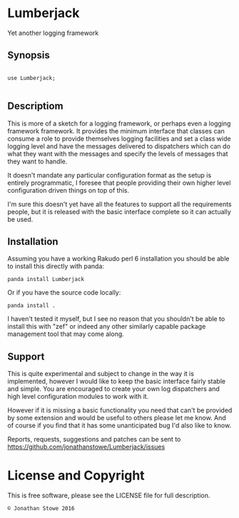# Lumberjack

Yet another logging framework

## Synopsis

```perl6

use Lumberjack;


```

## Descriptiom

This is more of a sketch for a logging framework, or perhaps even a
logging framework framework. It provides the minimum interface that
classes can consume a role to provide themselves logging facilities
and set a class wide logging level and have the messages delivered to
dispatchers which can do what they want with the messages and specify
the levels of messages that they want to handle.

It doesn't mandate any particular configuration format as the setup is
entirely programmatic, I foresee that people providing their own higher
level configuration driven things on top of this.

I'm sure this doesn't yet have all the features to support all the
requirements people, but it is released with the basic interface
complete so it can actually be used.

## Installation

Assuming you have a working Rakudo perl 6 installation you should be
able to install this directly with panda:

    panda install Lumberjack

Or if you have the source code locally:

    panda install .

I haven't tested it myself, but I see no reason that you shouldn't be
able to install this with "zef" or indeed any other similarly capable
package management tool that may come along.

## Support

This is quite experimental and subject to change in the way it is
implemented, however I would like to keep the basic interface fairly
stable and simple.  You are encouraged to create your own log dispatchers
and high level configuration modules to work with it.

However if it is missing a basic functionality you need that can't be
provided by some extension and would be useful to others please let me
know. And of course if you find that it has some unanticipated bug I'd
also like to know.

Reports, requests, suggestions and patches can be sent to
https://github.com/jonathanstowe/Lumberjack/issues

# License and Copyright

This is free software, please see the LICENSE file for full description.

    © Jonathan Stowe 2016

